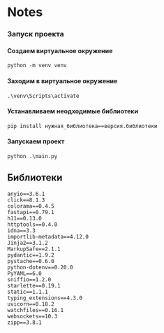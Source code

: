 # Notes
### Запуск проекта
#### Создаем виртуальное окружение

    python -m venv venv

#### Заходим в виртуальное окружение

    .\venv\Scripts\activate
    
#### Устанавливаем неодходимые библиотеки

    pip install нужная_библиотека==версия.библиотеки

#### Запускаем проект

    python .\main.py

## Библиотеки
 
    anyio==3.6.1
    click==8.1.3
    colorama==0.4.5
    fastapi==0.79.1
    h11==0.13.0
    httptools==0.4.0
    idna==3.3
    importlib-metadata==4.12.0
    Jinja2==3.1.2
    MarkupSafe==2.1.1
    pydantic==1.9.2
    pystache==0.6.0
    python-dotenv==0.20.0
    PyYAML==6.0
    sniffio==1.2.0
    starlette==0.19.1
    static==1.1.1
    typing_extensions==4.3.0
    uvicorn==0.18.2
    watchfiles==0.16.1
    websockets==10.3
    zipp==3.8.1
